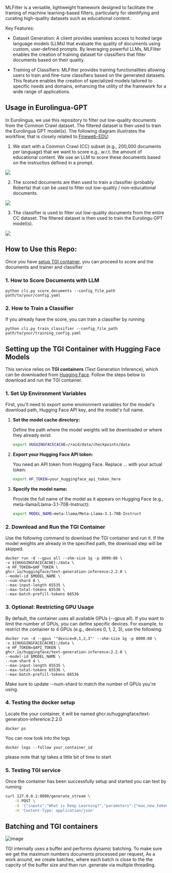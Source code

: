 MLFilter is a versatile, lightweight framework designed to facilitate the training of machine learning-based filters, particularly for identifying and curating high-quality datasets such as educational content.

Key Features:

- Dataset Generation: A client provides seamless access to hosted large language models (LLMs) that evaluate the quality of documents using custom, user-defined prompts. By leveraging powerful LLMs, MLFilter enables the creation of training dataset for classifiers that filter documents based on their quality.

- Training of Classifiers: MLFilter provides training functionalities allowing users to train and fine-tune classifiers based on the generated datasets. This feature enables the creation of specialized models tailored to specific needs and domains, enhancing the utility of the framework for a wide range of applications.

## Usage in Eurolingua-GPT
In Eurolingua, we use this repository to filter out low-quality documents from the Common Crawl dataset. The filtered dataset is then used to train the Eurolingua GPT model(s). The following diagram illustrates the workflow, that is closely related to [Fineweb-EDU](https://arxiv.org/pdf/2406.17557): 

1. We start with a Common Crawl (CC) subset (e.g., 200,000 documents per language) that we want to score e.g., w.r.t. the amount of educational content. We use an LLM to score these documents based on the instructios defined in a prompt.

![](https://github.com/EuroLingua-GPT/ml_filter/blob/translation_cli/documentation/diagrams/ml_filters_prompt_based_annotation.svg)

2. The scored documents are then used to train a classifier (probably Roberta) that can be used to filter out low-quality / non-educational documents. 

![](https://github.com/EuroLingua-GPT/ml_filter/blob/translation_cli/documentation/diagrams/ml_filters_classifier_training.svg)

3. The classifier is used to filter out low-quality documents from the entire CC dataset. The filtered dataset is then used to train the Eurolingu GPT model(s).

![](https://github.com/EuroLingua-GPT/ml_filter/blob/translation_cli/documentation/diagrams/ml_filters_classifier_based_annotation.svg)


## How to Use this Repo:
Once you have [setup TGI container](#setting-up-the-tgi-container-with-hugging-face-models), you can proceed to score and the documents and trainer and classifier

### 1. How to Score Documents with LLM
```script
python cli.py score_documents --config_file_path path/to/your/config.yaml

```
### 2. How to Train a Classifier
If you already have the score, you can train a classifier by running
```script
python cli.py train_classifier --config_file_path path/to/your/training_config.yaml
```

## Setting up the TGI Container with Hugging Face Models

This service relies on **TGI containers** (Text Generation Inference), which can be downloaded from [Hugging Face](https://huggingface.co). Follow the steps below to download and run the TGI container.

### 1. Set Up Environment Variables

First, you'll need to export some environment variables for the model's download path, Hugging Face API key, and the model's full name.

1. **Set the model cache directory:**

   Define the path where the model weights will be downloaded or where they already exist:
   ```bash
   export HUGGINGFACECACHE=/raid/data/checkpoints/data
2. **Export your Hugging Face API token:**

   You need an API token from Hugging Face. Replace ... with your actual token:
   ```bash
   export HF_TOKEN=your_huggingface_api_token_here
   ```
3. **Specify the model name:**

   Provide the full name of the model as it appears on Hugging Face (e.g., meta-llama/Llama-3.1-70B-Instruct):
   ```bash
   export MODEL_NAME=meta-llama/Meta-Llama-3.1-70B-Instruct
   ```
### 2. Download and Run the TGI Container

Use the following command to download the TGI container and run it. If the model weights are already in the specified path, the download step will be skipped.
   
   ```shell  
  docker run -d --gpus all --shm-size 1g -p 8090:80 \
  -v ${HUGGINGFACECACHE}:/data \
  -e HF_TOKEN=$HF_TOKEN \
  ghcr.io/huggingface/text-generation-inference:2.2.0 \
  --model-id $MODEL_NAME \
  --num-shard 8 \
  --max-input-length 65535 \
  --max-total-tokens 65536 \
  --max-batch-prefill-tokens 66536
   ```
    
 ### 3. Optional: Restricting GPU Usage     
 By default, the container uses all available GPUs (--gpus all). If you want to limit the number of GPUs, you can define specific devices. For example, to restrict the container to 4 GPUs (e.g.,  devices 0, 1, 2, 3), use the following:
 
 ```shell
 docker run -d --gpus '"device=0,1,2,3"' --shm-size 1g -p 8090:80 \
 -v ${HUGGINGFACECACHE}:/data \
 -e HF_TOKEN=$API_TOKEN \
 ghcr.io/huggingface/text-generation-inference:2.2.0 \
 --model-id $MODEL_NAME \
 --num-shard 4 \
 --max-input-length 65535 \
 --max-total-tokens 65536 \
 --max-batch-prefill-tokens 66536
```
Make sure to update --num-shard to match the number of GPUs you're using.

### 4. Testing the docker setup
Locate the your container, it will be named  ghcr.io/huggingface/text-generation-inference:2.2.0 
```shell
docker ps
```
You can now look into the logs
```shell
docker logs --follow your_container_id 
```
please note that tgi takes a little bit of time to start

### 5. Testing TGI service
Once the container has been successfully setup and started you can test by running 
```bash
curl 127.0.0.1:8080/generate_stream \
    -X POST \
    -d '{"inputs":"What is Deep Learning?","parameters":{"max_new_tokens":20}}' \
    -H 'Content-Type: application/json'
```


## Batching and TGI containers
![image](https://github.com/user-attachments/assets/9f4673a2-5556-489d-b65b-458d2ec8f22e)

TGI internally uses a buffer and performs dynamic batching. To make sure we get the maximum numbers documents processed per request, As a work around, we create batches, where each batch is close to the the capcity of the buffer size and than run .generate via multiple threading. 
